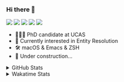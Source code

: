 ### Hi there 👋

[![](https://img.shields.io/badge/-Email-325180?logo=maildotru&logoColor=white&style=flat-square)](mailto:hi@wang.tianshu.me)
[![](https://img.shields.io/badge/-GitHub-black?logo=GitHub&style=flat-square)](https://github.com/tshu-w)
[![](https://img.shields.io/badge/-Telegram-26a5e4?labelColor=fafafa&logo=telegram&style=flat-square)](https://t.me/tshu_w) 
[![](https://img.shields.io/badge/-Twitter-1da1f2?logo=Twitter&logoColor=white&style=flat-square)](https://twitter.com/tshu_w)
[![](https://komarev.com/ghpvc/?username=tshu-w&color=blueviolet&style=flat-square)]()



- 🧑🏻‍🎓 PhD candidate at UCAS
- 🔭 Currently interested in Entity Resolution
- 🛠 macOS & Emacs & ZSH
- 🚧 Under construction...

<details>

<summary>GitHub Stats</summary>

![Tianshu's GitHub stats](https://github-readme-stats.vercel.app/api?username=tshu-w&show_icons=true&theme=buefy&count_private=true)
  
</details>


<details>
  <summary>Wakatime Stats</summary>

  Currently, files accessed by tramp cannot be tracked by wakatime, see https://github.com/wakatime/wakatime-mode/issues/27
  <br>
  
<!--START_SECTION:waka-->
![Code Time](http://img.shields.io/badge/Code%20Time-6%2C374%20hrs%2031%20mins-blue)

**I'm a Night 🦉** 

```text
🌞 Morning                259 commits         ██░░░░░░░░░░░░░░░░░░░░░░░   09.95 % 
🌆 Daytime                935 commits         █████████░░░░░░░░░░░░░░░░   35.91 % 
🌃 Evening                1132 commits        ███████████░░░░░░░░░░░░░░   43.47 % 
🌙 Night                  278 commits         ███░░░░░░░░░░░░░░░░░░░░░░   10.68 % 
```
📅 **I'm Most Productive on Tuesday** 

```text
Monday                   440 commits         ████░░░░░░░░░░░░░░░░░░░░░   16.90 % 
Tuesday                  681 commits         ███████░░░░░░░░░░░░░░░░░░   26.15 % 
Wednesday                359 commits         ███░░░░░░░░░░░░░░░░░░░░░░   13.79 % 
Thursday                 163 commits         ██░░░░░░░░░░░░░░░░░░░░░░░   06.26 % 
Friday                   475 commits         █████░░░░░░░░░░░░░░░░░░░░   18.24 % 
Saturday                 328 commits         ███░░░░░░░░░░░░░░░░░░░░░░   12.60 % 
Sunday                   158 commits         ██░░░░░░░░░░░░░░░░░░░░░░░   06.07 % 
```


📊 **This Week I Spent My Time On** 

```text
💬 Programming Languages: 
sh                       18 hrs 6 mins       █████████████████████████   100.00 % 

🔥 Editors: 
Zsh                      18 hrs 6 mins       █████████████████████████   100.00 % 

🐱‍💻 Projects: 
Terminal                 7 hrs 22 mins       ██████████░░░░░░░░░░░░░░░   40.73 % 
lit-arkent               5 hrs 18 mins       ███████░░░░░░░░░░░░░░░░░░   29.32 % 
arknet                   4 hrs 34 mins       ██████░░░░░░░░░░░░░░░░░░░   25.25 % 
chatglm-6b               18 mins             ░░░░░░░░░░░░░░░░░░░░░░░░░   01.74 % 
ChatGPT                  10 mins             ░░░░░░░░░░░░░░░░░░░░░░░░░   01.01 % 

💻 Operating System: 
Linux                    11 hrs 57 mins      █████████████████░░░░░░░░   66.04 % 
Mac                      6 hrs 9 mins        ████████░░░░░░░░░░░░░░░░░   33.96 % 
```

**I Mostly Code in Python** 

```text
Python                   18 repos            █████████░░░░░░░░░░░░░░░░   36.73 % 
Emacs Lisp               10 repos            █████░░░░░░░░░░░░░░░░░░░░   20.41 % 
Ruby                     3 repos             ██░░░░░░░░░░░░░░░░░░░░░░░   06.12 % 
Jupyter Notebook         2 repos             █░░░░░░░░░░░░░░░░░░░░░░░░   04.08 % 
TeX                      2 repos             █░░░░░░░░░░░░░░░░░░░░░░░░   04.08 % 
```




 Last Updated on 07/04/2023 08:12:24 UTC
<!--END_SECTION:waka-->
</details>
